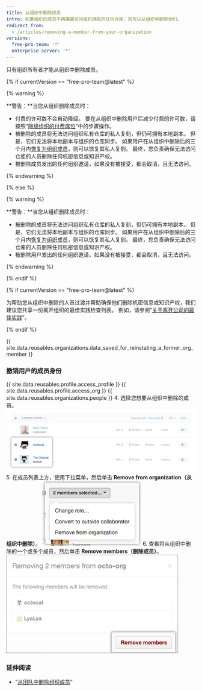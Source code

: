```yaml
---
title: 从组织中删除成员
intro: 如果组织的成员不再需要访问组织拥有的任何仓库，则可以从组织中删除他们。
redirect_from:
  - /articles/removing-a-member-from-your-organization
versions:
  free-pro-team: '*'
  enterprise-server: '*'
---
```


只有组织所有者才能从组织中删除成员。

{% if currentVersion == "free-pro-team@latest" %}

{% warning %}

**警告：**当您从组织删除成员时：
- 付费的许可数不会自动降级。 要在从组织中删除用户后减少付费的许可数，请按照“[降级组织的付费席位](/articles/downgrading-your-organization-s-paid-seats)”中的步骤操作。
- 被删除的成员将无法访问组织私有仓库的私人复刻，但仍可拥有本地副本。 但是，它们无法将本地副本与组织的仓库同步。 如果用户在从组织中删除后的三个月内[恢复为组织成员](/articles/reinstating-a-former-member-of-your-organization)，则可以恢复其私人复刻。 最终，您负责确保无法访问仓库的人员删除任何机密信息或知识产权。
- 被删除成员发出的任何组织邀请，如果没有被接受，都会取消，且无法访问。

{% endwarning %}

{% else %}

{% warning %}

**警告：**当您从组织删除成员时：
 - 被删除的成员将无法访问组织私有仓库的私人复刻，但仍可拥有本地副本。 但是，它们无法将本地副本与组织的仓库同步。 如果用户在从组织中删除后的三个月内[恢复为组织成员](/articles/reinstating-a-former-member-of-your-organization)，则可以恢复其私人复刻。 最终，您负责确保无法访问仓库的人员删除任何机密信息或知识产权。
 - 被删除用户发出的任何组织邀请，如果没有被接受，都会取消，且无法访问。

{% endwarning %}

{% endif %}

{% if currentVersion == "free-pro-team@latest" %}

为帮助您从组织中删除的人员过渡并帮助确保他们删除机密信息或知识产权，我们建议您共享一份离开组织的最佳实践检查列表。 例如，请参阅“[关于离开公司的最佳实践](/articles/best-practices-for-leaving-your-company/)”。

{% endif %}

{{ site.data.reusables.organizations.data_saved_for_reinstating_a_former_org_member }}

### 撤销用户的成员身份

{{ site.data.reusables.profile.access_profile }}
{{ site.data.reusables.profile.access_org }}
{{ site.data.reusables.organizations.people }}
4. 选择您想要从组织中删除的成员。 ![选择了两名成员的成员列表](/assets/images/help/teams/list-of-members-selected-bulk.png)
5. 在成员列表上方，使用下拉菜单，然后单击 **Remove from organization（从组织中删除）**。 ![包含删除成员选项的下拉菜单](/assets/images/help/teams/user-bulk-management-options.png)
6. 查看将从组织中删除的一个或多个成员，然后单击 **Remove members（删除成员）**。 ![将被删除的成员列表和删除成员按钮](/assets/images/help/teams/confirm-remove-members-bulk.png)

### 延伸阅读

- “[从团队中删除组织成员](/articles/removing-organization-members-from-a-team)”
